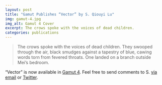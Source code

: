 ```yaml
---
layout: post
title: "Gamut Publishes “Vector” by S. Qiouyi Lu"
img: gamut-4.jpg
img_alt: Gamut 4 Cover
excerpt: The crows spoke with the voices of dead children.
categories: publications
---
```


> The crows spoke with the voices of dead children. They swooped through the air, black smudges against a tapestry of blue, cawing words torn from fevered throats. One landed on a branch outside Mei’s bedroom.

“Vector” is now available in [Gamut 4](http://gamut.online/node/158). Feel free to send comments to S. [via email](mailto:s@qiouyi.lu) or [Twitter](http://twitter.com/sqiouyilu).